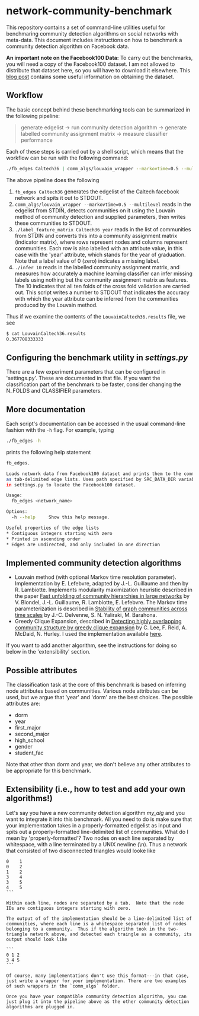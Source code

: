 network-community-benchmark
===========================

This repository contains a set of command-line utilities useful for benchmaring
community detection algorithms on social networks with meta-data. This document
includes instructions on how to benchmark a community detection algorithm on
Facebook data.

**An important note on the Facebook100 Data:** To carry out the benchmarks, you will need a copy of the Facebook100 dataset. I am not allowed to distribute that dataset here, so you will have to download it elsewhere. This [blog post](http://sociograph.blogspot.com/2011/03/facebook100-data-and-parser-for-it.html) contains some useful information on obtaining the dataset.

Workflow
--------

The basic concept behind these benchmarking tools can be summarized in the following pipeline:

> generate edgelist -> run community detection algorithm -> generate labelled community assignment matrix -> measure classifier performance

Each of these steps is carried out by a shell script, which means that the workflow can be run with the following command:
 
```bash
./fb_edges Caltech36 | comm_algs/louvain_wrapper --markovtime=0.5 --multilevel | ./label_feature_matrix Caltech36 year | ./infer 10 > LouvainCaltech36.results
```

The above pipeline does the following

 1. `fb_edges Caltech36` generates the edgelist of the Caltech facebook network and spits it out to STDOUT.
 2. `comm_algs/louvain_wrapper --markovtime=0.5 --multilevel` reads in the edgelist from STDIN, detects communities on it using the Louvain method of community detection and supplied parameters, then writes these communities to STDOUT.
 3. `./label_feature_matrix Caltech36 year` reads in the list of communities from STDIN and converts this into a community assignment matrix (indicator matrix), where rows represent nodes and columns represent communities. Each row is also labelled with an attribute value, in this case with the 'year' attribute, which stands for the year of graduation. Note that a label value of 0 (zero) indicates a missing label.
 4. `./infer 10` reads in the labelled community assignment matrix, and measures how accurately a machine learning classifier can infer missing labels using nothing but the community assignment matrix as features. The 10 indicates that all ten folds of the cross fold validation are carried out. This script writes a number to STDOUT that indicates the accuracy with which the year attribute can be inferred from the communities produced by the Louvain method.

Thus if we examine the contents of the `LouvainCaltech36.results` file, we see

```bash
$ cat LouvainCaltech36.results
0.367708333333
```

Configuring the benchmark utility in *settings.py*
-------------------------------------------------
There are a few experiment parameters that can be configured in 'settings.py'.  These are documented in that file.  If you want the classification part of the benchmark to be faster, consider changing the N_FOLDS and CLASSIFIER parameters.


More documentation
------------------

Each script's documentation can be accessed in the usual command-line fashion with the `-h` flag. For example, typing

```bash
./fb_edges -h
```

prints the following help statement

```bash
fb_edges.

Loads network data from Facebook100 dataset and prints them to the command line
as tab-delimited edge lists. Uses path specified by SRC_DATA_DIR variable
in settings.py to locate the Facebook100 dataset.

Usage:
  fb_edges <network_name>

Options:
  -h --help     Show this help message.

Useful properties of the edge lists
* Contiguous integers starting with zero
* Printed in ascending order
* Edges are undirected, and only included in one direction

```

Implemented community detection algorithms
------------------------------------------

 * Louvain method (with optional Markov time resolution parameter). Implementation by E. Lefebvre, adapted by J.-L. Guillaume and then by R. Lambiotte. Implements modularity maximization heuristic described in the paper [Fast unfolding of community hierarchies in large networks](http://http://dx.doi.org/10.1088/1742-5468/2008/10/P10008) by V. Blondel, J.-L. Guillaume, R. Lambiotte, E. Lefebvre. The Markov time parameterization is described in [Stability of graph communities across time scales](http://dx.doi.org/10.1073/pnas.0903215107) by J.-C. Delvenne, S. N. Yaliraki, M. Barahona.
 * Greedy Clique Expansion, described in [Detecting highly overlapping community structure by greedy clique expansion](http://arxiv.org/abs/1002.1827) by C. Lee, F. Reid, A. McDaid, N. Hurley. I used the implementation available [here](https://sites.google.com/site/greedycliqueexpansion/).

If you want to add another algorithm, see the instructions for doing so below in the 'extensibility' section.


Possible attributes
-------------------
The classification task at the core of this benchmark is based on inferring node attributes based on communities.  Various node attributes can be used, but we argue that 'year' and 'dorm' are the best choices.  The possible attributes are:

* dorm
* year
* first_major
* second_major
* high_school
* gender
* student_fac

Note that other than dorm and year, we don't believe any other attributes to be appropriate for this benchmark.


Extensibility (i.e., how to test and add your own algorithms!)
--------------------------------------------------------------

Let's say you have a new community detection algorithm *my_alg* and you want to integrate it into this benchmark. All you need to do is make sure that your implementation takes in a properly-formatted edgelist as input and spits out a properly-formatted line-delimited list of communities.  What do I mean by 'properly-formatted'? Two nodes on each line separated by whitespace, with a line terminated by a UNIX newline (\n).  Thus a network that consisted of two disconnected triangles would looke like

````
0    1
0    2
1    2
3    4
3    5
4    5
```

Within each line, nodes are separated by a tab.  Note that the node IDs are contiguous integers starting with zero.

The output of of the implementation should be a line-delimited list of communities, where each line is a whitespace separated list of nodes belonging to a community.  Thus if the algorithm took in the two-triangle network above, and detected each traingle as a community, its output should look like

```
0 1 2
3 4 5
```

Of course, many implementations don't use this format---in that case, just write a wrapper for your implementation. There are two examples of such wrappers in the `comm_algs` folder.

Once you have your compatible community detection algorithm, you can just plug it into the pipeline above as the other community detection algorithms are plugged in.